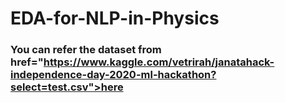 # EDA-for-NLP-in-Physics
### You can refer the dataset from <a> href="https://www.kaggle.com/vetrirah/janatahack-independence-day-2020-ml-hackathon?select=test.csv">here</a>
